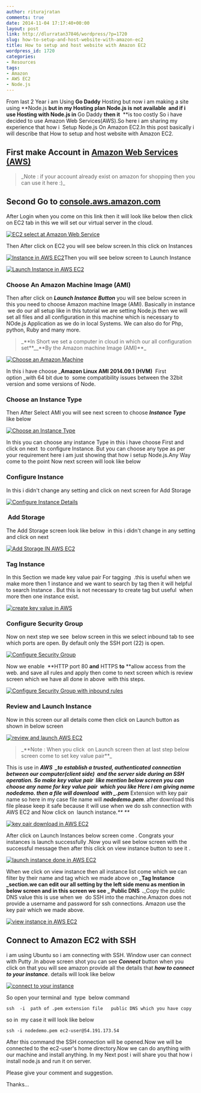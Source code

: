 ```yaml
---
author: riturajratan
comments: true
date: 2014-11-04 17:17:40+00:00
layout: post
link: http://dlurratan37846/wordpress/?p=1720
slug: how-to-setup-and-host-website-with-amazon-ec2
title: How to setup and host website with Amazon EC2
wordpress_id: 1720
categories:
- Resources
tags:
- Amazon
- AWS EC2
- Node.js
---
```


From last 2 Year i am Using **Go Daddy** Hosting but now i am making a site using **Node.js **but in my Hosting plan Node.js is not available  and if i use Hosting with Node.js in** Go Daddy **then it**  **is too costly So i have decided to use Amazon Web Services(AWS).So here i am sharing my experience that how i  Setup Node.js On Amazon EC2.In this post basically i will describe that How to setup and host website with Amazon EC2.




## First make Account in [Amazon Web Services (AWS)](https://aws-portal.amazon.com/gp/aws/developer/registration/index.html)




<blockquote>_Note : if your account already exist on amazon for shopping then you can use it here :)_</blockquote>





## Second Go to [console.aws.amazon.com](http://console.aws.amazon.com/)


After Login when you come on this link then it will look like below then click on EC2 tab in this we will set our virtual server in the cloud.

[![EC2 select at Amazon Web Service](http://maddyzone.com/wp-content/uploads/2014/11/EC2-select-at-Amazon-Web-Service.png)](http://maddyzone.com/wp-content/uploads/2014/11/EC2-select-at-Amazon-Web-Service.png)

Then After click on EC2 you will see below screen.In this click on Instances

[![Instance in AWS EC2](http://maddyzone.com/wp-content/uploads/2014/11/Instance-in-AWS-EC2.png)](http://maddyzone.com/wp-content/uploads/2014/11/Instance-in-AWS-EC2.png)Then you will see below screen to Launch Instance

[![Launch Instance in AWS EC2](http://maddyzone.com/wp-content/uploads/2014/11/Launch-Instance-in-AWS-EC2.png)](http://maddyzone.com/wp-content/uploads/2014/11/Launch-Instance-in-AWS-EC2.png)


### Choose An Amazon Machine Image (AMI)


Then after click on _**Launch Instance**_ _**Button**_ you will see below screen in this you need to choose Amazon machine Image (AMI). Basically in instance  we do our all setup like in this tutorial we are setting Node.js then we will set all files and all configuration in this machine which is necessary to NOde.js Application as we do in local Systems. We can also do for Php, python, Ruby and many more.


<blockquote>_**In Short we set a computer in cloud in which our all configuration set**__**By the Amazon machine Image (AMI)**_</blockquote>


[![Choose an Amazon Machine](http://maddyzone.com/wp-content/uploads/2014/11/Choose-an-Amazon-Machine.png)](http://maddyzone.com/wp-content/uploads/2014/11/Choose-an-Amazon-Machine.png)

In this i have choose _**Amazon Linux AMI 2014.09.1 (HVM)**  First option _with 64 bit due to  some compatibility issues between the 32bit version and some versions of Node.


### Choose an Instance Type


Then After Select AMI you will see next screen to choose _**Instance Type**_ like below

[![Choose an Instance Type](http://maddyzone.com/wp-content/uploads/2014/11/Choose-an-Instance-Type.png)](http://maddyzone.com/wp-content/uploads/2014/11/Choose-an-Instance-Type.png)

In this you can choose any instance Type in this i have choose First and click on next  to configure Instance. But you can choose any type as per your requirement here i am just showing that how i setup Node.js.Any Way come to the point Now next screen will look like below


### Configure Instance


In this i didn't change any setting and click on next screen for Add Storage

[![Configure Instance Details](http://maddyzone.com/wp-content/uploads/2014/11/Configure-Instance-Details.png)](http://maddyzone.com/wp-content/uploads/2014/11/Configure-Instance-Details.png)


###  Add Storage


The Add Storage screen look like below  in this i didn't change in any setting and click on next

[![Add Storage IN AWS EC2](http://maddyzone.com/wp-content/uploads/2014/11/Add-Storage-IN-AWS-EC2.png)](http://maddyzone.com/wp-content/uploads/2014/11/Add-Storage-IN-AWS-EC2.png)




### Tag Instance


In this Section we made key value pair For tagging  .this is useful when we make more then 1 instance and we want to search by tag then it will helpful to search Instance . But this is not necessary to create tag but useful  when more then one instance exist.

[![create key value in AWS](http://maddyzone.com/wp-content/uploads/2014/11/create-key-value-in-AWS.png)](http://maddyzone.com/wp-content/uploads/2014/11/create-key-value-in-AWS.png)


### 




### Configure Security Group


Now on next step we see  below screen in this we select inbound tab to see which ports are open. By default only the SSH port (22) is open.

[![Configure Security Group](http://maddyzone.com/wp-content/uploads/2014/11/Configure-Security-Group1.png)](http://maddyzone.com/wp-content/uploads/2014/11/Configure-Security-Group1.png)

Now we enable  **HTTP port 80 **and** HTTPS **to** **allow access from the web. and save all rules and apply then come to next screen which is review screen which we have all done in above  with this steps.



[![Configure Security Group with inbound rules](http://maddyzone.com/wp-content/uploads/2014/11/Configure-Security-Group.png)](http://maddyzone.com/wp-content/uploads/2014/11/Configure-Security-Group.png)


### Review and Launch Instance


Now in this screen our all details come then click on Launch button as shown in below screen

[![review and launch AWS EC2](http://maddyzone.com/wp-content/uploads/2014/11/review.png)](http://maddyzone.com/wp-content/uploads/2014/11/review.png)


<blockquote>_**Note : When you click  on Launch screen then at last step below screen come to set key value pair**_</blockquote>


This is use in _**AWS  **_to establish a trusted, authenticated connection between our computer(client side)  and the server side during an SSH operation. So make key value pair  like mention below screen you can choose any name for key value pair  which you like Here i am giving name _**nodedemo**_. then a file will download  with _**.pem**_ Extension with key pair name so here in my case file name will _**nodedemo.pem**_. after download this file please keep it safe because it will use when we do ssh connection with AWS EC2 and Now click on  launch instance._** **_

[![key pair download in AWS EC2](http://maddyzone.com/wp-content/uploads/2014/11/key-download.png)](http://maddyzone.com/wp-content/uploads/2014/11/key-download.png)



After click on Launch Instances below screen come . Congrats your instances is launch successfully .Now you will see below screen with the successful message then after this click on view instance button to see it .

[![launch instance done in AWS EC2](http://maddyzone.com/wp-content/uploads/2014/11/launch-done.png)](http://maddyzone.com/wp-content/uploads/2014/11/launch-done.png)

When we click on view instance then all instance list come which we can filter by their name and tag which we made above on _**Tag Instance **_section.we can edit our all setting by the left side menu as mention in below screen and in this screen we see _** Public DNS  .**_Copy the public DNS value this is use when we  do SSH into the machine.Amazon does not provide a username and password for ssh connections. Amazon use the key pair which we made above.

[![view instance in AWS EC2](http://maddyzone.com/wp-content/uploads/2014/11/view-instance-in-AWS-EC2.png)](http://maddyzone.com/wp-content/uploads/2014/11/view-instance-in-AWS-EC2.png)




## Connect to Amazon EC2 with SSH


i am using Ubuntu so i am connecting with SSH. Window user can connect with Putty .In above screen shot you can see _**Connect**_ button when you click on that you will see amazon provide all the details that _**how to connect to your instance**_. details will look like below

[![connect to your instance](http://maddyzone.com/wp-content/uploads/2014/11/connect-to-your-instance.png)](http://maddyzone.com/wp-content/uploads/2014/11/connect-to-your-instance.png)



So open your terminal and  type  below command

    
    ssh  -i  path of .pem extension file   public DNS which you have copy


so in  my case it will look like below

    
    ssh -i nodedemo.pem ec2-user@54.191.173.54
    


After this command the SSH connection will be opened.Now we will be connected to the ec2-user's home directory.Now we can do anything with our machine and install anything. In my Next post i will share you that how i install node.js and run it on server.



Please give your comment and suggestion.

Thanks...


